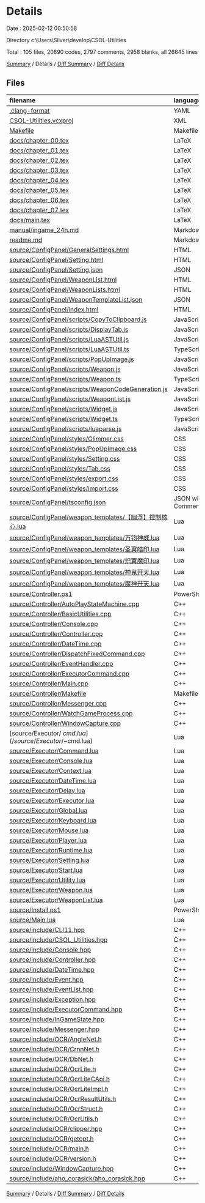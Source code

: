 # Details

Date : 2025-02-12 00:50:58

Directory c:\\Users\\Silver\\develop\\CSOL-Utilities

Total : 105 files,  20890 codes, 2797 comments, 2958 blanks, all 26645 lines

[Summary](results.md) / Details / [Diff Summary](diff.md) / [Diff Details](diff-details.md)

## Files
| filename | language | code | comment | blank | total |
| :--- | :--- | ---: | ---: | ---: | ---: |
| [.clang-format](/.clang-format) | YAML | 50 | 0 | 1 | 51 |
| [CSOL-Utilities.vcxproj](/CSOL-Utilities.vcxproj) | XML | 367 | 0 | 0 | 367 |
| [Makefile](/Makefile) | Makefile | 53 | 3 | 6 | 62 |
| [docs/chapter\_00.tex](/docs/chapter_00.tex) | LaTeX | 245 | 0 | 76 | 321 |
| [docs/chapter\_01.tex](/docs/chapter_01.tex) | LaTeX | 9 | 0 | 3 | 12 |
| [docs/chapter\_02.tex](/docs/chapter_02.tex) | LaTeX | 345 | 0 | 90 | 435 |
| [docs/chapter\_03.tex](/docs/chapter_03.tex) | LaTeX | 32 | 0 | 8 | 40 |
| [docs/chapter\_04.tex](/docs/chapter_04.tex) | LaTeX | 33 | 0 | 9 | 42 |
| [docs/chapter\_05.tex](/docs/chapter_05.tex) | LaTeX | 33 | 127 | 56 | 216 |
| [docs/chapter\_06.tex](/docs/chapter_06.tex) | LaTeX | 199 | 0 | 48 | 247 |
| [docs/chapter\_07.tex](/docs/chapter_07.tex) | LaTeX | 127 | 0 | 18 | 145 |
| [docs/main.tex](/docs/main.tex) | LaTeX | 39 | 0 | 2 | 41 |
| [manual/ingame\_24h.md](/manual/ingame_24h.md) | Markdown | 2 | 0 | 1 | 3 |
| [readme.md](/readme.md) | Markdown | 47 | 0 | 35 | 82 |
| [source/ConfigPanel/GeneralSettings.html](/source/ConfigPanel/GeneralSettings.html) | HTML | 256 | 1 | 7 | 264 |
| [source/ConfigPanel/Setting.html](/source/ConfigPanel/Setting.html) | HTML | 66 | 0 | 2 | 68 |
| [source/ConfigPanel/Setting.json](/source/ConfigPanel/Setting.json) | JSON | 553 | 0 | 0 | 553 |
| [source/ConfigPanel/WeaponList.html](/source/ConfigPanel/WeaponList.html) | HTML | 291 | 0 | 37 | 328 |
| [source/ConfigPanel/WeaponLists.html](/source/ConfigPanel/WeaponLists.html) | HTML | 121 | 0 | 10 | 131 |
| [source/ConfigPanel/WeaponTemplateList.json](/source/ConfigPanel/WeaponTemplateList.json) | JSON | 34 | 0 | 0 | 34 |
| [source/ConfigPanel/index.html](/source/ConfigPanel/index.html) | HTML | 24 | 0 | 1 | 25 |
| [source/ConfigPanel/scripts/CopyToClipboard.js](/source/ConfigPanel/scripts/CopyToClipboard.js) | JavaScript | 12 | 0 | 0 | 12 |
| [source/ConfigPanel/scripts/DisplayTab.js](/source/ConfigPanel/scripts/DisplayTab.js) | JavaScript | 13 | 0 | 1 | 14 |
| [source/ConfigPanel/scripts/LuaASTUtil.js](/source/ConfigPanel/scripts/LuaASTUtil.js) | JavaScript | 386 | 1 | 1 | 388 |
| [source/ConfigPanel/scripts/LuaASTUtil.ts](/source/ConfigPanel/scripts/LuaASTUtil.ts) | TypeScript | 384 | 1 | 32 | 417 |
| [source/ConfigPanel/scripts/PopUpImage.js](/source/ConfigPanel/scripts/PopUpImage.js) | JavaScript | 13 | 0 | 1 | 14 |
| [source/ConfigPanel/scripts/Weapon.js](/source/ConfigPanel/scripts/Weapon.js) | JavaScript | 625 | 16 | 1 | 642 |
| [source/ConfigPanel/scripts/Weapon.ts](/source/ConfigPanel/scripts/Weapon.ts) | TypeScript | 606 | 16 | 13 | 635 |
| [source/ConfigPanel/scripts/WeaponCodeGeneration.js](/source/ConfigPanel/scripts/WeaponCodeGeneration.js) | JavaScript | 221 | 0 | 8 | 229 |
| [source/ConfigPanel/scripts/WeaponList.js](/source/ConfigPanel/scripts/WeaponList.js) | JavaScript | 0 | 0 | 1 | 1 |
| [source/ConfigPanel/scripts/Widget.js](/source/ConfigPanel/scripts/Widget.js) | JavaScript | 418 | 28 | 1 | 447 |
| [source/ConfigPanel/scripts/Widget.ts](/source/ConfigPanel/scripts/Widget.ts) | TypeScript | 470 | 28 | 18 | 516 |
| [source/ConfigPanel/scripts/luaparse.js](/source/ConfigPanel/scripts/luaparse.js) | JavaScript | 1,901 | 442 | 406 | 2,749 |
| [source/ConfigPanel/styles/Glimmer.css](/source/ConfigPanel/styles/Glimmer.css) | CSS | 9 | 0 | 1 | 10 |
| [source/ConfigPanel/styles/PopUpImage.css](/source/ConfigPanel/styles/PopUpImage.css) | CSS | 11 | 0 | 1 | 12 |
| [source/ConfigPanel/styles/Setting.css](/source/ConfigPanel/styles/Setting.css) | CSS | 6 | 0 | 0 | 6 |
| [source/ConfigPanel/styles/Tab.css](/source/ConfigPanel/styles/Tab.css) | CSS | 26 | 0 | 1 | 27 |
| [source/ConfigPanel/styles/export.css](/source/ConfigPanel/styles/export.css) | CSS | 16 | 0 | 1 | 17 |
| [source/ConfigPanel/styles/import.css](/source/ConfigPanel/styles/import.css) | CSS | 16 | 0 | 1 | 17 |
| [source/ConfigPanel/tsconfig.json](/source/ConfigPanel/tsconfig.json) | JSON with Comments | 11 | 0 | 0 | 11 |
| [source/ConfigPanel/weapon\_templates/【幽浮】控制核心.lua](/source/ConfigPanel/weapon_templates/%E3%80%90%E5%B9%BD%E6%B5%AE%E3%80%91%E6%8E%A7%E5%88%B6%E6%A0%B8%E5%BF%83.lua) | Lua | 18 | 2 | 0 | 20 |
| [source/ConfigPanel/weapon\_templates/万钧神威.lua](/source/ConfigPanel/weapon_templates/%E4%B8%87%E9%92%A7%E7%A5%9E%E5%A8%81.lua) | Lua | 38 | 3 | 0 | 41 |
| [source/ConfigPanel/weapon\_templates/圣翼皓印.lua](/source/ConfigPanel/weapon_templates/%E5%9C%A3%E7%BF%BC%E7%9A%93%E5%8D%B0.lua) | Lua | 30 | 5 | 0 | 35 |
| [source/ConfigPanel/weapon\_templates/炽翼魔印.lua](/source/ConfigPanel/weapon_templates/%E7%82%BD%E7%BF%BC%E9%AD%94%E5%8D%B0.lua) | Lua | 30 | 5 | 0 | 35 |
| [source/ConfigPanel/weapon\_templates/神鬼开天.lua](/source/ConfigPanel/weapon_templates/%E7%A5%9E%E9%AC%BC%E5%BC%80%E5%A4%A9.lua) | Lua | 29 | 3 | 0 | 32 |
| [source/ConfigPanel/weapon\_templates/魔神开天.lua](/source/ConfigPanel/weapon_templates/%E9%AD%94%E7%A5%9E%E5%BC%80%E5%A4%A9.lua) | Lua | 29 | 3 | 0 | 32 |
| [source/Controller.ps1](/source/Controller.ps1) | PowerShell | 22 | 3 | 5 | 30 |
| [source/Controller/AutoPlayStateMachine.cpp](/source/Controller/AutoPlayStateMachine.cpp) | C++ | 392 | 39 | 7 | 438 |
| [source/Controller/BasicUtilities.cpp](/source/Controller/BasicUtilities.cpp) | C++ | 81 | 9 | 7 | 97 |
| [source/Controller/Console.cpp](/source/Controller/Console.cpp) | C++ | 92 | 4 | 6 | 102 |
| [source/Controller/Controller.cpp](/source/Controller/Controller.cpp) | C++ | 102 | 5 | 9 | 116 |
| [source/Controller/DateTime.cpp](/source/Controller/DateTime.cpp) | C++ | 97 | 28 | 6 | 131 |
| [source/Controller/DispatchFixedCommand.cpp](/source/Controller/DispatchFixedCommand.cpp) | C++ | 27 | 0 | 3 | 30 |
| [source/Controller/EventHandler.cpp](/source/Controller/EventHandler.cpp) | C++ | 160 | 2 | 3 | 165 |
| [source/Controller/ExecutorCommand.cpp](/source/Controller/ExecutorCommand.cpp) | C++ | 20 | 0 | 3 | 23 |
| [source/Controller/Main.cpp](/source/Controller/Main.cpp) | C++ | 92 | 0 | 5 | 97 |
| [source/Controller/Makefile](/source/Controller/Makefile) | Makefile | 11 | 0 | 0 | 11 |
| [source/Controller/Messenger.cpp](/source/Controller/Messenger.cpp) | C++ | 73 | 0 | 4 | 77 |
| [source/Controller/WatchGameProcess.cpp](/source/Controller/WatchGameProcess.cpp) | C++ | 153 | 3 | 3 | 159 |
| [source/Controller/WindowCapture.cpp](/source/Controller/WindowCapture.cpp) | C++ | 164 | 10 | 23 | 197 |
| [source/Executor/$~cmd.lua](/source/Executor/$~cmd.lua) | Lua | 4 | 0 | 1 | 5 |
| [source/Executor/Command.lua](/source/Executor/Command.lua) | Lua | 17 | 0 | 1 | 18 |
| [source/Executor/Console.lua](/source/Executor/Console.lua) | Lua | 20 | 17 | 6 | 43 |
| [source/Executor/Context.lua](/source/Executor/Context.lua) | Lua | 17 | 6 | 3 | 26 |
| [source/Executor/DateTime.lua](/source/Executor/DateTime.lua) | Lua | 62 | 15 | 4 | 81 |
| [source/Executor/Delay.lua](/source/Executor/Delay.lua) | Lua | 14 | 0 | 0 | 14 |
| [source/Executor/Executor.lua](/source/Executor/Executor.lua) | Lua | 150 | 15 | 12 | 177 |
| [source/Executor/Global.lua](/source/Executor/Global.lua) | Lua | 19 | 1 | 1 | 21 |
| [source/Executor/Keyboard.lua](/source/Executor/Keyboard.lua) | Lua | 174 | 37 | 14 | 225 |
| [source/Executor/Mouse.lua](/source/Executor/Mouse.lua) | Lua | 128 | 66 | 20 | 214 |
| [source/Executor/Player.lua](/source/Executor/Player.lua) | Lua | 167 | 41 | 20 | 228 |
| [source/Executor/Runtime.lua](/source/Executor/Runtime.lua) | Lua | 95 | 33 | 10 | 138 |
| [source/Executor/Setting.lua](/source/Executor/Setting.lua) | Lua | 67 | 40 | 0 | 107 |
| [source/Executor/Start.lua](/source/Executor/Start.lua) | Lua | 81 | 7 | 3 | 91 |
| [source/Executor/Utility.lua](/source/Executor/Utility.lua) | Lua | 32 | 10 | 4 | 46 |
| [source/Executor/Weapon.lua](/source/Executor/Weapon.lua) | Lua | 84 | 46 | 24 | 154 |
| [source/Executor/WeaponList.lua](/source/Executor/WeaponList.lua) | Lua | 221 | 27 | 10 | 258 |
| [source/Install.ps1](/source/Install.ps1) | PowerShell | 5 | 1 | 0 | 6 |
| [source/Main.lua](/source/Main.lua) | Lua | 9 | 3 | 0 | 12 |
| [source/include/CLI11.hpp](/source/include/CLI11.hpp) | C++ | 7,954 | 1,524 | 1,521 | 10,999 |
| [source/include/CSOL\_Utilities.hpp](/source/include/CSOL_Utilities.hpp) | C++ | 108 | 2 | 5 | 115 |
| [source/include/Console.hpp](/source/include/Console.hpp) | C++ | 58 | 0 | 4 | 62 |
| [source/include/Controller.hpp](/source/include/Controller.hpp) | C++ | 78 | 5 | 3 | 86 |
| [source/include/DateTime.hpp](/source/include/DateTime.hpp) | C++ | 21 | 0 | 2 | 23 |
| [source/include/Event.hpp](/source/include/Event.hpp) | C++ | 44 | 1 | 1 | 46 |
| [source/include/EventList.hpp](/source/include/EventList.hpp) | C++ | 41 | 0 | 4 | 45 |
| [source/include/Exception.hpp](/source/include/Exception.hpp) | C++ | 35 | 0 | 2 | 37 |
| [source/include/ExecutorCommand.hpp](/source/include/ExecutorCommand.hpp) | C++ | 43 | 0 | 4 | 47 |
| [source/include/InGameState.hpp](/source/include/InGameState.hpp) | C++ | 99 | 9 | 4 | 112 |
| [source/include/Messenger.hpp](/source/include/Messenger.hpp) | C++ | 29 | 0 | 3 | 32 |
| [source/include/OCR/AngleNet.h](/source/include/OCR/AngleNet.h) | C++ | 28 | 0 | 15 | 43 |
| [source/include/OCR/CrnnNet.h](/source/include/OCR/CrnnNet.h) | C++ | 28 | 0 | 16 | 44 |
| [source/include/OCR/DbNet.h](/source/include/OCR/DbNet.h) | C++ | 24 | 0 | 12 | 36 |
| [source/include/OCR/OcrLite.h](/source/include/OCR/OcrLite.h) | C++ | 26 | 0 | 15 | 41 |
| [source/include/OCR/OcrLiteCApi.h](/source/include/OCR/OcrLiteCApi.h) | C++ | 77 | 3 | 13 | 93 |
| [source/include/OCR/OcrLiteImpl.h](/source/include/OCR/OcrLiteImpl.h) | C++ | 49 | 0 | 16 | 65 |
| [source/include/OCR/OcrResultUtils.h](/source/include/OCR/OcrResultUtils.h) | C++ | 23 | 0 | 13 | 36 |
| [source/include/OCR/OcrStruct.h](/source/include/OCR/OcrStruct.h) | C++ | 45 | 0 | 9 | 54 |
| [source/include/OCR/OcrUtils.h](/source/include/OCR/OcrUtils.h) | C++ | 64 | 0 | 33 | 97 |
| [source/include/OCR/clipper.hpp](/source/include/OCR/clipper.hpp) | C++ | 302 | 59 | 46 | 407 |
| [source/include/OCR/getopt.h](/source/include/OCR/getopt.h) | C++ | 25 | 13 | 7 | 45 |
| [source/include/OCR/main.h](/source/include/OCR/main.h) | C++ | 48 | 0 | 9 | 57 |
| [source/include/OCR/version.h](/source/include/OCR/version.h) | C++ | 4 | 0 | 3 | 7 |
| [source/include/WindowCapture.hpp](/source/include/WindowCapture.hpp) | C++ | 48 | 2 | 1 | 51 |
| [source/include/aho\_corasick/aho\_corasick.hpp](/source/include/aho_corasick/aho_corasick.hpp) | C++ | 493 | 27 | 82 | 602 |

[Summary](results.md) / Details / [Diff Summary](diff.md) / [Diff Details](diff-details.md)